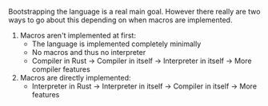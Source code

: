 Bootstrapping the language is a real main goal.
However there really are two ways to go about this depending on when macros are implemented.

1. Macros aren't implemented at first:
    - The language is implemented completely minimally
    - No macros and thus no interpreter
    - Compiler in Rust -> Compiler in itself -> Interpreter in itself -> More compiler features
2. Macros are directly implemented:
   - Interpreter in Rust -> Interpreter in itself -> Compiler in itself -> More features  
